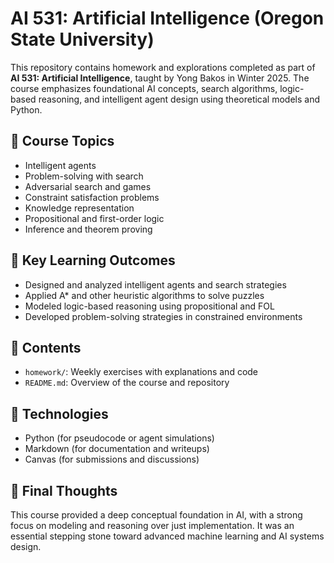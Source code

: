 # AI 531: Artificial Intelligence (Oregon State University)

This repository contains homework and explorations completed as part of **AI 531: Artificial Intelligence**, taught by Yong Bakos in Winter 2025. The course emphasizes foundational AI concepts, search algorithms, logic-based reasoning, and intelligent agent design using theoretical models and Python.

## 📘 Course Topics
- Intelligent agents
- Problem-solving with search
- Adversarial search and games
- Constraint satisfaction problems
- Knowledge representation
- Propositional and first-order logic
- Inference and theorem proving

## 🧠 Key Learning Outcomes
- Designed and analyzed intelligent agents and search strategies
- Applied A* and other heuristic algorithms to solve puzzles
- Modeled logic-based reasoning using propositional and FOL
- Developed problem-solving strategies in constrained environments

## 📂 Contents
- `homework/`: Weekly exercises with explanations and code
- `README.md`: Overview of the course and repository

## 🔧 Technologies
- Python (for pseudocode or agent simulations)
- Markdown (for documentation and writeups)
- Canvas (for submissions and discussions)

## 🏁 Final Thoughts
This course provided a deep conceptual foundation in AI, with a strong focus on modeling and reasoning over just implementation. It was an essential stepping stone toward advanced machine learning and AI systems design.

